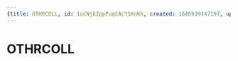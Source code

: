 ```yaml
---
{title: OTHRCOLL, id: 1oCNj8ZppPuqCAcYSKnKh, created: 1646939147197, updated: 1646939147197}
---
```

# OTHRCOLL

